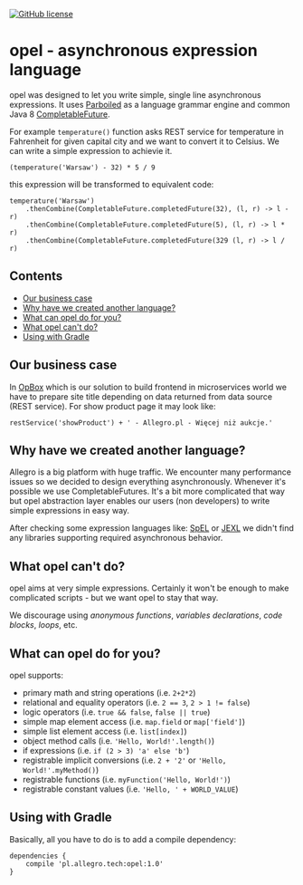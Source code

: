 [![GitHub license](https://img.shields.io/badge/license-Apache%20License%202.0-blue.svg?style=flat)](http://www.apache.org/licenses/LICENSE-2.0)

# opel - asynchronous expression language

opel was designed to let you write simple, single line asynchronous expressions. It uses 
[Parboiled](https://github.com/sirthias/parboiled) as a language grammar engine and common Java 8 
[CompletableFuture](https://docs.oracle.com/javase/8/docs/api/java/util/concurrent/CompletableFuture.html).

For example `temperature()` function asks REST service for temperature in Fahrenheit for given capital city
and we want to convert it to Celsius. We can write a simple expression to achievie it.

```
(temperature('Warsaw') - 32) * 5 / 9
```

this expression will be transformed to equivalent code:

```
temperature('Warsaw')
	.thenCombine(CompletableFuture.completedFuture(32), (l, r) -> l - r)
	.thenCombine(CompletableFuture.completedFuture(5), (l, r) -> l * r)
	.thenCombine(CompletableFuture.completedFuture(329 (l, r) -> l / r)
```

## Contents
* [Our business case](#our-business-case)
* [Why have we created another language?](#why-have-we-created-another-language)
* [What can opel do for you?](#what-can-opel-do-for-you)
* [What opel can't do?](#what-opel-cant-do)
* [Using with Gradle](#using-with-gradle)

## <a name="our-business-case"></a>Our business case

In [OpBox](http://allegro.tech/2016/03/Managing-Frontend-in-the-microservices-architecture.html)
which is our solution to build frontend in microservices world we have to prepare site title depending on data returned 
from data source (REST service). For show product page it may look like:

```
restService('showProduct') + ' - Allegro.pl - Więcej niż aukcje.'
```

## Why have we created another language?

Allegro is a big platform with huge traffic. We encounter many performance issues so we decided 
to design everything asynchronously. Whenever it's possible we use CompletableFutures. It's a bit more complicated that way
but opel abstraction layer enables our users (non developers) to write simple expressions in easy way.

After checking some expression languages like: 
[SpEL](http://docs.spring.io/spring/docs/current/spring-framework-reference/html/expressions.html) or 
[JEXL](http://commons.apache.org/proper/commons-jexl/) we didn't find any libraries supporting required asynchronous behavior.

## What opel can't do?

opel aims at very simple expressions. Certainly it won't be enough to make complicated scripts - but we want opel to stay that way.

We discourage using *anonymous functions*, *variables declarations*, *code blocks*, *loops*, etc.

## What can opel do for you?

opel supports:

- primary math and string operations (i.e. `2+2*2`)
- relational and equality operators (i.e. `2 == 3`, `2 > 1 != false`)
- logic operators (i.e. `true && false`, `false || true`)
- simple map element access (i.e. `map.field` or `map['field']`)
- simple list element access (i.e. `list[index]`)
- object method calls (i.e. `'Hello, World!'.length()`)
- if expressions (i.e. `if (2 > 3) 'a' else 'b'`)
- registrable implicit conversions (i.e. `2 + '2'` or `'Hello, World!'.myMethod()`)
- registrable functions (i.e. `myFunction('Hello, World!')`)
- registrable constant values (i.e. `'Hello, ' + WORLD_VALUE`)

## Using with Gradle

Basically, all you have to do is to add a compile dependency:

```
dependencies {
    compile 'pl.allegro.tech:opel:1.0'
}
```

